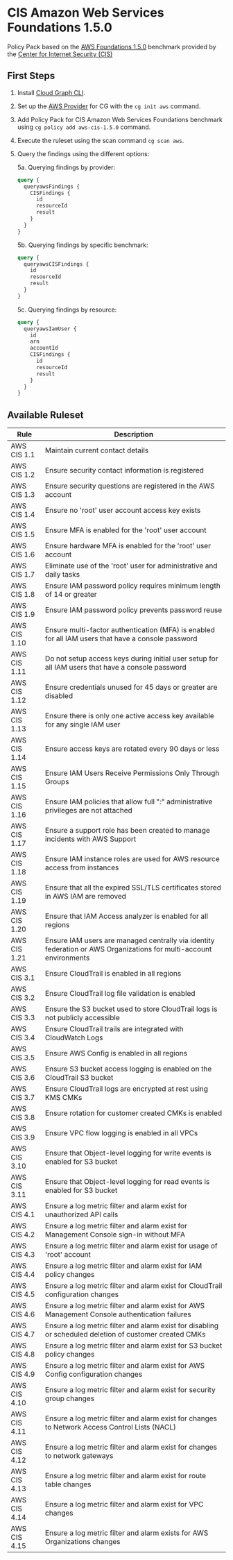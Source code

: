 # CIS Amazon Web Services Foundations 1.5.0

Policy Pack based on the [AWS Foundations 1.5.0](https://drive.google.com/file/d/10EoDf68wxwA2fmgAntElaX_-r6L5qf4B/view?usp=sharing) benchmark provided by the [Center for Internet Security (CIS)](https://www.cisecurity.org/benchmark/amazon_web_services/)

## First Steps

1. Install [Cloud Graph CLI](https://docs.cloudgraph.dev/quick-start).
2. Set up the [AWS Provider](https://www.npmjs.com/package/@cloudgraph/cg-provider-aws) for CG with the `cg init aws` command.
3. Add Policy Pack for CIS Amazon Web Services Foundations benchmark using `cg policy add aws-cis-1.5.0` command.
4. Execute the ruleset using the scan command `cg scan aws`.
5. Query the findings using the different options:

   5a. Querying findings by provider:

   ```graphql
   query {
     queryawsFindings {
       CISFindings {
         id
         resourceId
         result
       }
     }
   }
   ```

   5b. Querying findings by specific benchmark:

   ```graphql
   query {
     queryawsCISFindings {
       id
       resourceId
       result
     }
   }
   ```

   5c. Querying findings by resource:

   ```graphql
   query {
     queryawsIamUser {
       id
       arn
       accountId
       CISFindings {
         id
         resourceId
         result
       }
     }
   }
   ```

## Available Ruleset

| Rule          | Description                                                                                                                 |
| ------------- | --------------------------------------------------------------------------------------------------------------------------- |
| AWS CIS 1.1   | Maintain current contact details                                                                                            |
| AWS CIS 1.2   | Ensure security contact information is registered                                                                           |
| AWS CIS 1.3   | Ensure security questions are registered in the AWS account                                                                 |
| AWS CIS 1.4   | Ensure no 'root' user account access key exists                                                                             |
| AWS CIS 1.5   | Ensure MFA is enabled for the 'root' user account                                                                           |
| AWS CIS 1.6   | Ensure hardware MFA is enabled for the 'root' user account                                                                  |
| AWS CIS 1.7   | Eliminate use of the 'root' user for administrative and daily tasks                                                         |
| AWS CIS 1.8   | Ensure IAM password policy requires minimum length of 14 or greater                                                         |
| AWS CIS 1.9   | Ensure IAM password policy prevents password reuse                                                                          |
| AWS CIS 1.10  | Ensure multi-factor authentication (MFA) is enabled for all IAM users that have a console password                          |
| AWS CIS 1.11  | Do not setup access keys during initial user setup for all IAM users that have a console password                           |
| AWS CIS 1.12  | Ensure credentials unused for 45 days or greater are disabled                                                               |
| AWS CIS 1.13  | Ensure there is only one active access key available for any single IAM user                                                |
| AWS CIS 1.14  | Ensure access keys are rotated every 90 days or less                                                                        |
| AWS CIS 1.15  | Ensure IAM Users Receive Permissions Only Through Groups                                                                    |
| AWS CIS 1.16  | Ensure IAM policies that allow full "*:*" administrative privileges are not attached                                        |
| AWS CIS 1.17  | Ensure a support role has been created to manage incidents with AWS Support                                                 |
| AWS CIS 1.18  | Ensure IAM instance roles are used for AWS resource access from instances                                                   |
| AWS CIS 1.19  | Ensure that all the expired SSL/TLS certificates stored in AWS IAM are removed                                              |
| AWS CIS 1.20  | Ensure that IAM Access analyzer is enabled for all regions                                                                  |
| AWS CIS 1.21  | Ensure IAM users are managed centrally via identity federation or AWS Organizations for multi-account environments          |
| AWS CIS 3.1   | Ensure CloudTrail is enabled in all regions                                                                                 |
| AWS CIS 3.2   | Ensure CloudTrail log file validation is enabled                                                                            |
| AWS CIS 3.3   | Ensure the S3 bucket used to store CloudTrail logs is not publicly accessible                                               |
| AWS CIS 3.4   | Ensure CloudTrail trails are integrated with CloudWatch Logs                                                                |
| AWS CIS 3.5   | Ensure AWS Config is enabled in all regions                                                                                 |
| AWS CIS 3.6   | Ensure S3 bucket access logging is enabled on the CloudTrail S3 bucket                                                      |
| AWS CIS 3.7   | Ensure CloudTrail logs are encrypted at rest using KMS CMKs                                                                 |
| AWS CIS 3.8   | Ensure rotation for customer created CMKs is enabled                                                                        |
| AWS CIS 3.9   | Ensure VPC flow logging is enabled in all VPCs                                                                              |
| AWS CIS 3.10  | Ensure that Object-level logging for write events is enabled for S3 bucket                                                  |
| AWS CIS 3.11  | Ensure that Object-level logging for read events is enabled for S3 bucket                                                   |
| AWS CIS 4.1   | Ensure a log metric filter and alarm exist for unauthorized API calls                                                       |
| AWS CIS 4.2   | Ensure a log metric filter and alarm exist for Management Console sign-in without MFA                                       |
| AWS CIS 4.3   | Ensure a log metric filter and alarm exist for usage of 'root' account                                                      |
| AWS CIS 4.4   | Ensure a log metric filter and alarm exist for IAM policy changes                                                           |
| AWS CIS 4.5   | Ensure a log metric filter and alarm exist for CloudTrail configuration changes                                             |
| AWS CIS 4.6   | Ensure a log metric filter and alarm exist for AWS Management Console authentication failures                               |
| AWS CIS 4.7   | Ensure a log metric filter and alarm exist for disabling or scheduled deletion of customer created CMKs                     |
| AWS CIS 4.8   | Ensure a log metric filter and alarm exist for S3 bucket policy changes                                                     |
| AWS CIS 4.9   | Ensure a log metric filter and alarm exist for AWS Config configuration changes                                             |
| AWS CIS 4.10  | Ensure a log metric filter and alarm exist for security group changes                                                       |
| AWS CIS 4.11  | Ensure a log metric filter and alarm exist for changes to Network Access Control Lists (NACL)                               |
| AWS CIS 4.12  | Ensure a log metric filter and alarm exist for changes to network gateways                                                  |
| AWS CIS 4.13  | Ensure a log metric filter and alarm exist for route table changes                                                          |
| AWS CIS 4.14  | Ensure a log metric filter and alarm exist for VPC changes                                                                  |
| AWS CIS 4.15  | Ensure a log metric filter and alarm exists for AWS Organizations changes                                                   |
